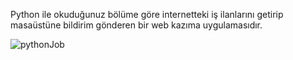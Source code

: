 Python ile okuduğunuz bölüme göre internetteki iş ilanlarını getirip masaüstüne bildirim gönderen bir web kazıma uygulamasıdır. 



![pythonJob](https://github.com/furkancakmaker/Python-web-scraping-job-listing-application/assets/116164889/283efd03-01bf-4ad6-b3f7-49c9e09f82fb)
